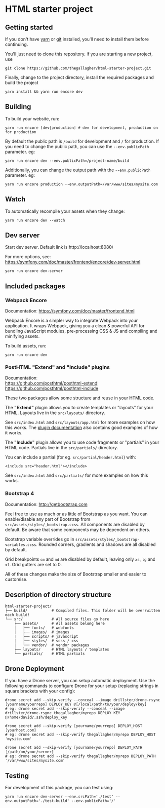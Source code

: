 # HTML starter project

## Getting started

If you don't have [yarn](https://yarnpkg.com/en/docs/install) or [git](https://git-scm.com/downloads)
installed, you'll need to install them before continuing.

You'll just need to clone this repository. If you are starting a new project, use

    git clone https://github.com/thegallagher/html-starter-project.git
    
Finally, change to the project directory, install the required packages and build the project

    yarn install && yarn run encore dev
    
## Building

To build your website, run:

    yarn run encore [dev|production] # dev for development, production on for production

By default the public path is `/build` for development and `/` for production.
If you need to change the public path, you can use the `--env.publicPath` parameter. eg:

    yarn run encore dev --env.publicPath=/project-name/build
    
Additionally, you can change the output path with the `--env.publicPath` parameter. eg:

    yarn run encore production --env.outputPath=/var/www/sites/mysite.com
    
## Watch

To automatically recompile your assets when they change:

    yarn run encore dev --watch
    
## Dev server

Start dev server. Default link is http://localhost:8080/

For more options, see: https://symfony.com/doc/master/frontend/encore/dev-server.html

    yarn run encore dev-server

## Included packages

### Webpack Encore

Documentation: https://symfony.com/doc/master/frontend.html

Webpack Encore is a simpler way to integrate Webpack into your application.
It wraps Webpack, giving you a clean & powerful API for bundling JavaScript modules,
pre-processing CSS & JS and compiling and minifying assets.

To build assets, run:

    yarn run encore dev


### PostHTML "Extend" and "Include" plugins

Documentation:  
https://github.com/posthtml/posthtml-extend  
https://github.com/posthtml/posthtml-include

These two packages allow some structure and reuse in your HTML code.

The **"Extend"** plugin allows you to create templates or "layouts" for your HTML.
Layouts live in the `src/layouts/` directory.

See `src/index.html` and `src/layouts/app.html` for more examples on how this works.
The [plugin documentation](https://github.com/posthtml/posthtml-extend) also contains good examples
of how it works.

The **"Include"** plugin allows you to use code fragments or "partials" in your HTML code.
Partials live in the `src/partials/` directory.

You can include a partial (for eg. `src/partial/header.html`) with:

    <include src="header.html"></include>

See `src/index.html` and `src/partials/` for more examples on how this works.

### Bootstrap 4

Documentation: http://getbootstrap.com

Feel free to use as much or as little of Bootstrap as you want.
You can enable/disable any part of Bootstrap from `src/assets/styles/_bootstrap.scss`.
All components are disabled by default. Be aware that some components may be dependent on others.

Bootstrap variable overrides go in `src/assets/styles/_bootstrap-variables.scss`.
Rounded corners, gradients and shadows are all disabled by default.

Grid breakpoints `sm` and `md` are disabled by default, leaving only `xs`, `lg` and `xl`.
Grid gutters are set to 0.

All of these changes make the size of Bootstrap smaller and easier to customise.

## Description of directory structure

    html-starter-project/
    ├── build/           # Compiled files. This folder will be overrwitten each build!
    └── src/             # All source files go here
        ├── assets/      # All assets belong here
        |   ├── fonts/   # webfonts
        |   ├── images/  # images
        |   ├── scripts/ # javascript
        |   ├── styles/  # scss / css
        |   └── vendor/  # vendor packages
        ├── layouts/     # HTML layouts / templates
        └── partials/    # HTML partials

## Drone Deployment

If you have a Drone server, you can setup automatic deployment. Use the following commands to
configure Drone for your setup (replacing strings in square brackets with your config):

    drone secret add --skip-verify --conceal --image drillster/drone-rsync [yourname/yourrepo] DEPLOY_KEY @[/local/path/to/your/deploy/key]
    # eg: drone secret add --skip-verify --conceal --image drillster/drone-rsync thegallagher/myrepo DEPLOY_KEY @/home/david/.ssh/deploy_key
    
    drone secret add --skip-verify [yourname/yourrepo] DEPLOY_HOST [yourhost.com]
    # eg: drone secret add --skip-verify thegallagher/myrepo DEPLOY_HOST 'mysite.com'
    
    drone secret add --skip-verify [yourname/yourrepo] DEPLOY_PATH [/path/on/your/server]
    # eg: drone secret add --skip-verify thegallagher/myrepo DEPLOY_PATH '/var/www/sites/mysite.com'
    
## Testing

For development of this package, you can test using:

    yarn run encore dev-server --env.srcPath='./test' --env.outputPath='./test-build' --env.publicPath='/'